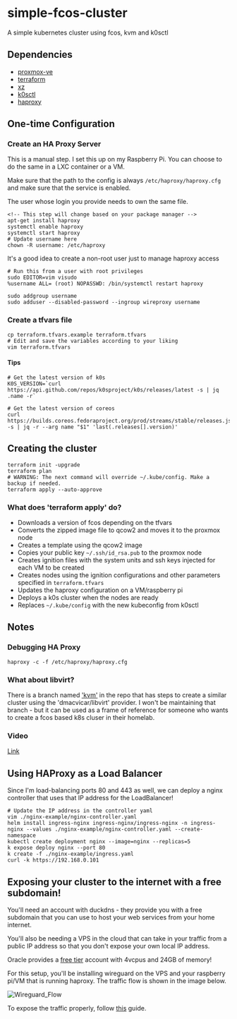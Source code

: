 # simple-fcos-cluster
A simple kubernetes cluster using fcos, kvm and k0sctl

## Dependencies

- [proxmox-ve](https://www.proxmox.com/en/proxmox-ve)
- [terraform](https://www.terraform.io/)
- [xz](https://en.wikipedia.org/wiki/XZ_Utils)
- [k0sctl](https://github.com/k0sproject/k0sctl)
- [haproxy](http://www.haproxy.org/)

## One-time Configuration

### Create an HA Proxy Server

This is a manual step. I set this up on my Raspberry Pi. You can choose to do the same in a LXC container or a VM.

Make sure that the path to the config is always `/etc/haproxy/haproxy.cfg` and make sure that the service is enabled.

The user whose login you provide needs to own the same file.

```
<!-- This step will change based on your package manager -->
apt-get install haproxy
systemctl enable haproxy
systemctl start haproxy
# Update username here
chown -R username: /etc/haproxy
```

It's a good idea to create a non-root user just to manage haproxy access

```
# Run this from a user with root privileges
sudo EDITOR=vim visudo
%username ALL= (root) NOPASSWD: /bin/systemctl restart haproxy

sudo addgroup username
sudo adduser --disabled-password --ingroup wireproxy username
```


### Create a tfvars file

```
cp terraform.tfvars.example terraform.tfvars
# Edit and save the variables according to your liking
vim terraform.tfvars
```

#### Tips

```
# Get the latest version of k0s
K0S_VERSION=`curl https://api.github.com/repos/k0sproject/k0s/releases/latest -s | jq .name -r`

# Get the latest version of coreos
curl https://builds.coreos.fedoraproject.org/prod/streams/stable/releases.json -s | jq -r --arg name "$1" 'last(.releases[].version)'
```


## Creating the cluster

```
terraform init -upgrade
terraform plan
# WARNING: The next command will override ~/.kube/config. Make a backup if needed.
terraform apply --auto-approve
```

### What does 'terraform apply' do?

- Downloads a version of fcos depending on the tfvars
- Converts the zipped image file to qcow2 and moves it to the proxmox node
- Creates a template using the qcow2 image
- Copies your public key `~/.ssh/id_rsa.pub` to the proxmox node
- Creates ignition files with the system units and ssh keys injected for each VM to be created
- Creates nodes using the ignition configurations and other parameters  specified in `terraform.tfvars`
- Updates the haproxy configuration on a VM/raspberry pi
- Deploys a k0s cluster when the nodes are ready
- Replaces `~/.kube/config` with the new kubeconfig from k0sctl


## Notes

### Debugging HA Proxy

```
haproxy -c -f /etc/haproxy/haproxy.cfg
```

### What about libvirt?

There is a branch named ['kvm'](https://github.com/Naman1997/simple-fcos-cluster/tree/kvm) in the repo that has steps to create a similar cluster using the 'dmacvicar/libvirt' provider. I won't be maintaining that branch - but it can be used as a frame of reference for someone who wants to create a fcos based k8s cluser in their homelab.

### Video

[Link](https://youtu.be/zdAQ3Llj3IU)


## Using HAProxy as a Load Balancer

Since I'm load-balancing ports 80 and 443 as well, we can deploy a nginx controller that uses that IP address for the LoadBalancer!

```
# Update the IP address in the controller yaml
vim ./nginx-example/nginx-controller.yaml
helm install ingress-nginx ingress-nginx/ingress-nginx -n ingress-nginx --values ./nginx-example/nginx-controller.yaml --create-namespace
kubectl create deployment nginx --image=nginx --replicas=5
k expose deploy nginx --port 80
k create -f ./nginx-example/ingress.yaml
curl -k https://192.168.0.101
```

## Exposing your cluster to the internet with a free subdomain!

You'll need an account with duckdns - they provide you with a free subdomain that you can use to host your web services from your home internet.

You'll also be needing a VPS in the cloud that can take in your traffic from a public IP address so that you don't expose your own local IP address.

Oracle provides a [free tier](https://www.oracle.com/in/cloud/free/) account with 4vcpus and 24GB of memory!

For this setup, you'll be installing wireguard on the VPS and your raspberry pi/VM that is running haproxy. The traffic flow is shown in the image below.

![Wireguard_Flow](https://user-images.githubusercontent.com/19908560/210160691-8b00380f-be12-4f13-920a-fb3ef2616f73.jpg)

To expose the traffic properly, follow [this](https://github.com/Naman1997/simple-fcos-cluster/blob/main/Wireguard_Setup.md) guide.

